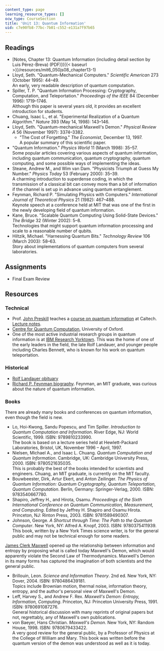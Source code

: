 ```yaml
---
content_type: page
learning_resource_types: []
ocw_type: CourseSection
title: 'Unit 13: Quantum Information'
uid: c7e90fb8-77bc-7b01-c552-e131a7f97b65
---
```


Readings
--------

*   [Notes, Chapter 13: Quantum Information (including detail section by Luis Pérez-Breva) (PDF)]({{< baseurl >}}/resources/mit6_050js08_chapter13-1)
*   Lloyd, Seth. "Quantum-Mechanical Computers." _Scientific American_ 273 (October 1995): 44–49.  
    An early, very readable description of quantum computation.
*   Spiller, T. P. "Quantum Information Processing: Cryptography, Computation, and Teleportation." _Proceedings of the IEEE_ 84 (December 1996): 1719–1746.  
    Although this paper is several years old, it provides an excellent introduction for students.
*   Chuang, Isaac L., et al. "Experimental Realization of a Quantum Algorithm." _Nature_ 393 (May 14, 1998): 143–146.
*   Lloyd, Seth. "Quantum-mechanical Maxwell's Demon." _Physical Review A_ 56 (November 1997): 3374–3382.
    *   "The Cost of Forgetting." _The Economist_, December 13, 1997.  
        A popular summary of this scientific paper.
*   "Quantum Information." _Physics World_ 11 (March 1998): 35–57.  
    Some popular articles covering various aspects of quantum information, including quantum communication, quantum cryptography, quantum computing, and some possible ways of implementing the ideas.
*   Steane, Andrew M., and Wim van Dam. "Physicists Triumph at Guess My Number." _Physics Today_ 53 (February 2000): 35–39.  
    A charming introduction to superdense coding, in which the transmission of a classical bit can convey more than a bit of information if the channel is set up in advance using quantum entanglement.
*   Feynman, Richard P. "Simulating Physics with Computers." _International Journal of Theoretical Physics_ 21 (1982): 467–488.  
    Keynote speech at a conference held at MIT that was one of the first in the newly developing field of quantum information.
*   Kane, Bruce. "Scalable Quantum Computing Using Solid-State Devices." _The Bridge_ 32 (Winter 2002): 5–8.  
    Technologies that might support quantum information processing and scale to a reasonable number of qubits.
*   Hiltzik, Michael. "Harnessing Quantum Bits." _Technology Review_ 106 (March 2003): 58–63.  
    Story about implementations of quantum computers from several laboratories.

Assignments
-----------

*   Final Exam Review
    

Resources
---------

### Technical

*   Prof. [John Preskill](http://theory.caltech.edu/~preskill/) teaches a [course on quantum information](http://www.theory.caltech.edu/~preskill/ph219/index.html) at Caltech. [Lecture notes](http://theory.caltech.edu/~preskill/ph219/chap2_13.pdf).
*   [Centre for Quantum Computation](http://www.qubit.org/), University of Oxford.
*   One of the most active industrial research groups in quantum information is at [IBM Research Yorktown](https://www.research.ibm.com/labs/watson/). This was the home of one of the early leaders in the field, the late Rolf Landauer, and younger people including Charles Bennett, who is known for his work on quantum teleportation.

### Historical

*   [Rolf Landauer obituary](http://physicsweb.org/article/news/03/4/21)
*   [Richard P. Feynman biography](http://www-groups.dcs.st-andrews.ac.uk/~history/Biographies/Feynman.html). Feynman, an MIT graduate, was curious about the nature of quantum information.

### Books

There are already many books and conferences on quantum information, even though the field is new.

*   Lo, Hoi-Kwong, Sandu Popescu, and Tim Spiller. _Introduction to Quantum Computation and Information_. River Edge, NJ: World Scientific, 1999. ISBN: 9789810233990.  
    The book is based on a lecture series held at Hewlett-Packard Laboratories, Bristol, UK, November 1996 – April, 1997.
*   Nielsen, Michael A., and Isaac L. Chuang. _Quantum Computation and Quantum Information_. Cambridge, UK: Cambridge University Press, 2000. ISBN: 9780521635035.  
    This is probably the best of the books intended for scientists and engineers. Chuang, an MIT graduate, is currently on the MIT faculty.
*   Bouwbeester, Dirk, Artur Ekert, and Anton Zeilinger. _The Physics of Quantum Information: Quantum Cryptography, Quantum Teleportation, Quantum Computation_. Berlin, Germany: Springer-Verlag, 2000. ISBN: 9783540667780.
*   Shapiro, Jeffrey H., and Hirota, Osamu. _Proceedings of the Sixth International Conference on Quantum Communication, Measurement, and Computing_. Edited by Jeffrey H. Shapiro and Osamu Hirota. Princeton, NJ: Rinton Press, 2003. ISBN: 9781589490307.
*   Johnson, George. _A Shortcut through Time: The Path to the Quantum Computer_. New York, NY: Alfred A. Knopf, 2003. ISBN: 9780375411939.  
    This book, written by a New York Times science writer, is for the general public and may not be technical enough for some readers.

[James Clerk Maxwell](http://www-groups.dcs.st-andrews.ac.uk/~history/Biographies/Maxwell.html) opened up the relationship between information and entropy by proposing what is called today Maxwell's Demon, which would apparently violate the Second Law of Thermodynamics. Maxwell's Demon in its many forms has captured the imagination of both scientists and the general public.

*   Brillouin, Leon. _Science and Information Theory_. 2nd ed. New York, NY: Dover, 2004. ISBN: 9780486439181.  
    Topics include Brownian motion, thermal noise, information theory, entropy, and the author's personal view of Maxwell's Demon.
*   Leff, Harvey S., and Andrew F. Rex. _Maxwell's Demon: Entropy, Information, Computing_. Princeton, NJ: Princeton University Press, 1991. ISBN: 9780691087276.  
    General historical discussion with many reprints of original papers but not, regrettably, any of Maxwell's own publications.
*   von Baeyer, Hans Christian. _Maxwell's Demon_. New York, NY: Random House, 1998. ISBN: 9780679433422.  
    A very good review for the general public, by a Professor of Physics at the College of William and Mary. This book was written before the quantum version of the demon was understood as well as it is today.